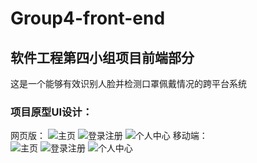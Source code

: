 # Group4-front-end
## 软件工程第四小组项目前端部分
这是一个能够有效识别人脸并检测口罩佩戴情况的跨平台系统

### 项目原型UI设计：
网页版：
![主页](https://img-blog.csdnimg.cn/20201122114537907.PNG)
![登录注册](https://img-blog.csdnimg.cn/20201122114554739.PNG)
![个人中心](https://img-blog.csdnimg.cn/20201122114614972.PNG)
移动端：
<br>
![主页](https://img-blog.csdnimg.cn/20201122114639306.PNG)
![登录注册](https://img-blog.csdnimg.cn/20201122114709298.PNG)
![个人中心](https://img-blog.csdnimg.cn/20201122114723443.PNG)
